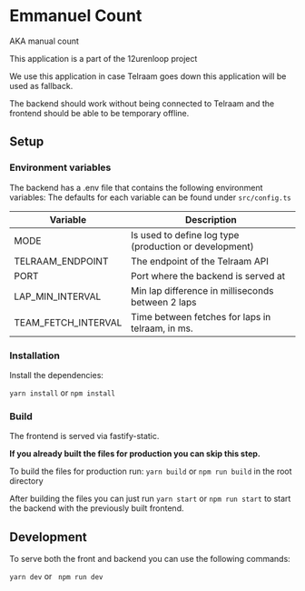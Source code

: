 # Emmanuel Count

AKA manual count

This application is a part of the 12urenloop project

We use this application in case Telraam goes down this application will be used as fallback.

The backend should work without being connected to Telraam and the frontend should be able to be temporary offline.

## Setup

### Environment variables

The backend has a .env file that contains the following environment variables:
The defaults for each variable can be found under `src/config.ts`

| Variable            | Description                                            |
|---------------------|--------------------------------------------------------|
| MODE                | Is used to define log type (production or development) |
| TELRAAM_ENDPOINT    | The endpoint of the Telraam API                        |
| PORT                | Port where the backend is served at                    |
| LAP_MIN_INTERVAL    | Min lap difference in milliseconds between 2 laps      |
| TEAM_FETCH_INTERVAL | Time between fetches for laps in telraam, in ms.       |

### Installation

Install the dependencies:

`yarn install` or `npm install`

### Build

The frontend is served via fastify-static.

**If you already built the files for production you can skip this step.**

To build the files for production run:
`yarn build` or `npm run build` in the root directory

After building the files you can just run `yarn start` or `npm run start` to start the backend with the previously built frontend.

## Development

To serve both the front and backend you can use the following commands:

`yarn dev` or ` npm run dev`
